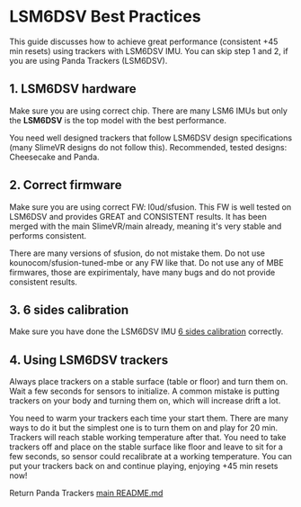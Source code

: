 # LSM6DSV Best Practices

This guide discusses how to achieve great performance (consistent +45 min resets) using trackers with LSM6DSV IMU. You can skip step 1 and 2, if you are using Panda Trackers (LSM6DSV).  

 ## 1. LSM6DSV hardware

Make sure you are using correct chip. There are many LSM6 IMUs but only the **LSM6DSV** is the top model with the best performance. 

You need well designed trackers that follow LSM6DSV design specifications (many SlimeVR designs do not follow this). Recommended, tested designs: Cheesecake and Panda. 

 ## 2. Correct firmware 

 Make sure you are using correct FW: l0ud/sfusion. This FW is well tested on LSM6DSV and provides GREAT and CONSISTENT results. It has been merged with the main SlimeVR/main already, meaning it's very stable and performs consistent.
 
 There are many versions of sfusion, do not mistake them. Do not use kounocom/sfusion-tuned-mbe or any FW like that. Do not use any of MBE firmwares, those are expirimentaly, have many bugs and do not provide consistent results.

 ## 3. 6 sides calibration

Make sure you have done the LSM6DSV IMU [6 sides calibration](docs/imu-calibration.md) correctly.  

 ## 4. Using LSM6DSV trackers

Always place trackers on a stable surface (table or floor) and turn them on. Wait a few seconds for sensors to initialize. A common mistake is putting trackers on your body and turning them on, which will increase drift a lot.

You need to warm your trackers each time your start them. There are many ways to do it but the simplest one is to turn them on and play for 20 min. Trackers will reach stable working temperature after that. You need to take trackers off and place on the stable surface like floor and leave to sit for a few seconds, so sensor could recalibrate at a working temperature. You can put your trackers back on and continue playing, enjoying +45 min resets now! 

Return Panda Trackers [main README.md](../README.md) 


